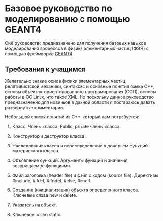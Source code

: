 # Базовое руководство по моделированию с помощью GEANT4

Сиё руководство предназначено для получения базовых навыков моделирования процессов в физике элементарных частиц (ФЭЧ) с помощью фреймворка [GEANT4](http://geant4.web.cern.ch/)

## Требования к учащимся

Желательно знание основ физики элементарных частиц, релятивистской механики, синтаксис и основные понятия языка C++, основы объектно-ориентированного програмирования (ООП), основы работы в ОС Linux, что такое XML. Но поскольку данное руководство предназначенно для новичков в данной области я постараюсь давать развернутые комментарии.

Небольшой список понятий из С++, который нам потребуется:

1. Класс. Члены класса. Public, private члены класса.

2. Конструктор и деструктор класса.

3. Наследование класса и переопределение в дочернем функций материнского класса.

4. Объявление функций. Аргументы функций и значения, возвращаемые функциями.

5. Файл заголовка (header file) и файл с кодом (source file). Директивы  #include, #ifdef, #ifndef, #else, #endif.

6. Создание (инициализация) объекта определенного класса. Ключевые слова new и delete. 

7. Указатель на объект.

8. Ключевое слово static.




